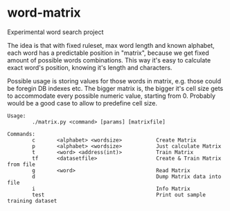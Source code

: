 # word-matrix
Experimental word search project

The idea is that with fixed ruleset, max word length and known alphabet, each word has a predictable position in "matrix", because we get fixed amount of possible words combinations. This way it's easy to calculate exact word's position, knowing it's length and characters.

Possible usage is storing values for those words in matrix, e.g. those could be foregin DB indexes etc.
The bigger matrix is, the bigger it's cell size gets to accommodate every possible numeric value, starting from 0. Probably would be a good case to allow to predefine cell size.

```
Usage:
        ./matrix.py <command> [params] [matrixfile]

Commands:
        c       <alphabet> <wordsize>           Create Matrix
        p       <alphabet> <wordsize>           Just calculate Matrix
        t       <word> <address(int)>           Train Matrix
        tf      <datasetfile>                   Create & Train Matrix from file
        g       <word>                          Read Matrix
        d                                       Dump Matrix data into file
        i                                       Info Matrix
        test                                    Print out sample training dataset
```